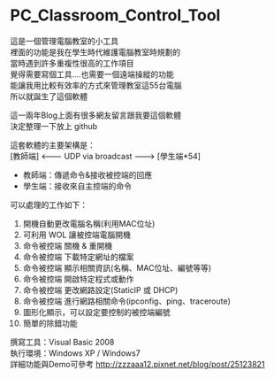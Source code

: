 PC_Classroom_Control_Tool
=========================
這是一個管理電腦教室的小工具  
裡面的功能是我在學生時代維護電腦教室時規劃的  
當時遇到許多重複性很高的工作項目  
覺得需要寫個工具....也需要一個遠端操縱的功能  
能讓我用比較有效率的方式來管理教室這55台電腦  
所以就誕生了這個軟體  
  
這一兩年Blog上面有很多網友留言跟我要這個軟體  
決定整理一下放上 github  
  
這套軟體的主要架構是：  
[教師端] <--- UDP via broadcast ---> [學生端*54]  
* 教師端：傳遞命令&接收被控端的回應  
* 學生端：接收來自主控端的命令  
  
可以處理的工作如下：  
1. 開機自動更改電腦名稱(利用MAC位址)  
2. 可利用 WOL 讓被控端電腦開機  
3. 命令被控端 關機 & 重開機  
4. 命令被控端 下載特定網址的檔案  
5. 命令被控端 顯示相關資訊(名稱、MAC位址、編號等等)  
6. 命令被控端 開啟特定程式或動作  
7. 命令被控端 更改網路設定(StaticIP 或 DHCP)  
8. 命令被控端 進行網路相關命令(ipconfig、ping、traceroute)  
9. 圖形化顯示，可以設定要控制的被控端編號  
10. 簡單的除錯功能  
  
撰寫工具：Visual Basic 2008  
執行環境：Windows XP / Windows7  
詳細功能與Demo可參考 http://zzzaaa12.pixnet.net/blog/post/25123821  
